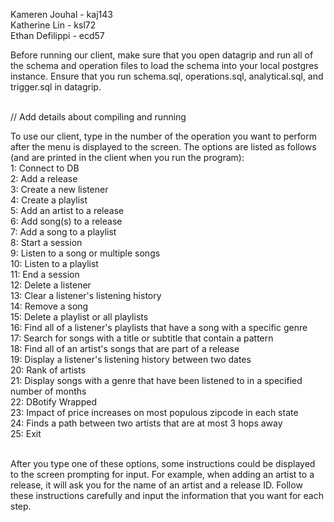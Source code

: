 <p> Kameren Jouhal - kaj143 <br>
Katherine Lin - ksl72 <br>
Ethan Defilippi - ecd57 </p>

<p> 
Before running our client, make sure that you open datagrip and run all of the schema and operation files to load the schema into your local postgres instance. Ensure that you run schema.sql, operations.sql, analytical.sql, and trigger.sql in datagrip. <br> <br>

// Add details about compiling and running

To use our client, type in the number of the operation you want to perform after the menu is displayed to the screen. The options are listed as follows (and are printed in the client when you run the program): <br>
1: Connect to DB <br>
2: Add a release <br>
3: Create a new listener <br>
4: Create a playlist <br>
5: Add an artist to a release <br>
6: Add song(s) to a release <br>
7: Add a song to a playlist <br>
8: Start a session <br>
9: Listen to a song or multiple songs <br>
10: Listen to a playlist <br>
11: End a session <br>
12: Delete a listener <br>
13: Clear a listener's listening history <br>
14: Remove a song <br>
15: Delete a playlist or all playlists <br>
16: Find all of a listener's playlists that have a song with a specific genre <br>
17: Search for songs with a title or subtitle that contain a pattern <br>
18: Find all of an artist's songs that are part of a release <br>
19: Display a listener's listening history between two dates <br>
20: Rank of artists <br>
21: Display songs with a genre that have been listened to in a specified number of months <br>
22: DBotify Wrapped <br>
23: Impact of price increases on most populous zipcode in each state <br>
24: Finds a path between two artists that are at most 3 hops away <br>
25: Exit <br> <br>

After you type one of these options, some instructions could be displayed to the screen prompting for input. For example, when adding an artist to a release, it will ask you for the name of an artist and a release ID. Follow these instructions carefully and input the information that you want for each step.
</p>
